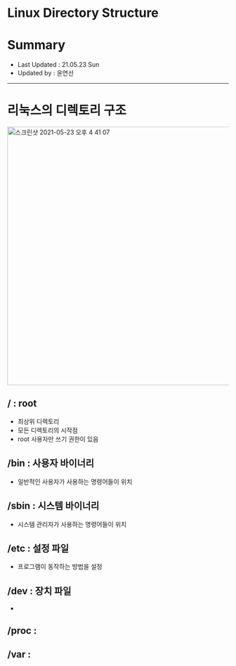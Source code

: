 Linux Directory Structure
====================================
# Summary
- Last Updated : 21.05.23 Sun   
- Updated by : 윤연선
-----------------------------------

# 리눅스의 디렉토리 구조
   
<img width="588" alt="스크린샷 2021-05-23 오후 4 41 07" src="https://user-images.githubusercontent.com/57285121/119252174-ae3bed80-bbe5-11eb-978c-9184f9707f62.png">
   
## / : root
* 최상위 디렉토리
* 모든 디렉토리의 시작점
* root 사용자만 쓰기 권한이 있음

## /bin : 사용자 바이너리
* 일반적인 사용자가 사용하는 명령어들이 위치

## /sbin : 시스템 바이너리
* 시스템 관리자가 사용하는 명령어들이 위치

## /etc : 설정 파일
* 프로그램이 동작하는 방법을 설정

## /dev : 장치 파일
* 

## /proc : 

## /var : 
